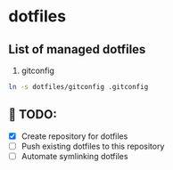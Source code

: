 # dotfiles

## List of managed dotfiles
1. gitconfig
  ```sh
  ln -s dotfiles/gitconfig .gitconfig
  ```

## 🚧 **TODO:**
<!-- TODO-IST:START -->
* [x] Create repository for dotfiles
* [ ] Push existing dotfiles to this repository
* [ ] Automate symlinking dotfiles
<!-- TODO-IST:END -->
